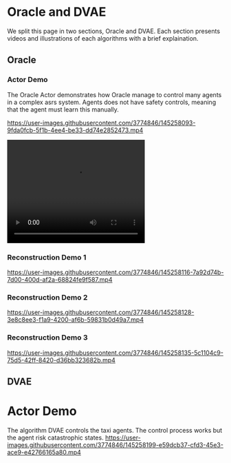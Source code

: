# Oracle and DVAE
We split this page in two sections, Oracle and DVAE. Each section presents videos and illustrations of each algorithms with a brief explaination.


## Oracle

### Actor Demo
The Oracle Actor demonstrates how Oracle manage to control many agents in a complex asrs system. 
Agents does not have safety controls, meaning that the agent must learn this manually.

https://user-images.githubusercontent.com/3774846/145258093-9fda0fcb-5f1b-4ee4-be33-dd74e2852473.mp4

<video width="320" height="240" controls>
  <source src="https://user-images.githubusercontent.com/3774846/145258093-9fda0fcb-5f1b-4ee4-be33-dd74e2852473.mp4"  type="video/mp4">
  Your browser does not support the video tag.
</video>

### Reconstruction Demo 1
https://user-images.githubusercontent.com/3774846/145258116-7a92d74b-7d00-400d-af2a-68824fe9f587.mp4


### Reconstruction Demo 2
https://user-images.githubusercontent.com/3774846/145258128-3e8c8ee3-f1a9-4200-af6b-59831b0d49a7.mp4

### Reconstruction Demo 3
https://user-images.githubusercontent.com/3774846/145258135-5c1104c9-75d5-42ff-8420-d36bb323682b.mp4


## DVAE

# Actor Demo
The algorithm DVAE controls the taxi agents. The control process works but the agent risk catastrophic states.
https://user-images.githubusercontent.com/3774846/145258199-e59dcb37-cfd3-45e3-ace9-e42766165a80.mp4

